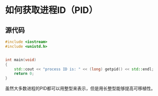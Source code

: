 # 如何获取进程ID（PID）

## 源代码

```cpp
#include <iostream>
#include <unistd.h>


int main(void)
{
    std::cout << "process ID is: " << (long) getpid() << std::endl;
    return 0;
}
```

虽然大多数进程的PID都可以用整型来表示，但是用长整型能够提高可移植性。
